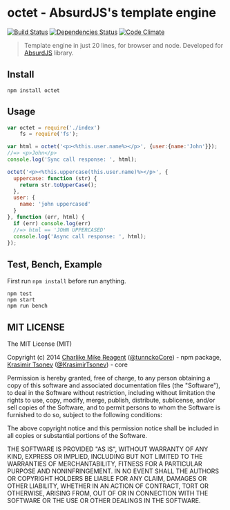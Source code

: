 # octet - AbsurdJS's template engine

[![Build Status](https://travis-ci.org/tunnckoCore/octet.png)](https://travis-ci.org/tunnckoCore/octet) [![Dependencies Status](https://david-dm.org/tunnckoCore/octet/status.svg)](https://david-dm.org/tunnckoCore/octet)
[![Code Climate](https://codeclimate.com/github/tunnckoCore/octet.png)](https://codeclimate.com/github/tunnckoCore/octet)

> Template engine in just 20 lines, for browser and node. Developed for [AbsurdJS](https://github.com/krasimir/absurd) library.

## Install

```
npm install octet
```

## Usage
```js
var octet = require('./index')
    fs = require('fs');

var html = octet('<p><%this.user.name%></p>', {user:{name:'John'}});
//=> <p>John</p>
console.log('Sync call response: ', html);

octet('<p><%this.uppercase(this.user.name)%></p>', {
  uppercase: function (str) {
    return str.toUpperCase();
  },
  user: {
    name: 'john uppercased'
  }
}, function (err, html) {
  if (err) console.log(err)
  //=> html == 'JOHN UPPERCASED'
  console.log('Async call response: ', html);
});
```

## Test, Bench, Example
First run `npm install` before run anything.
```
npm test
npm start
npm run bench
```


## MIT LICENSE
The MIT License (MIT)

Copyright (c) 2014 [Charlike Mike Reagent](https://github.com/tunnckoCore) ([@tunnckoCore](https://twitter.com/tunnckoCore)) - npm package, [Krasimir Tsonev](https://github.com/krasimir) ([@KrasimirTsonev](https://twitter.com/https://twitter.com/KrasimirTsonev)) - core

Permission is hereby granted, free of charge, to any person obtaining a copy
of this software and associated documentation files (the "Software"), to deal
in the Software without restriction, including without limitation the rights
to use, copy, modify, merge, publish, distribute, sublicense, and/or sell
copies of the Software, and to permit persons to whom the Software is
furnished to do so, subject to the following conditions:

The above copyright notice and this permission notice shall be included in all
copies or substantial portions of the Software.

THE SOFTWARE IS PROVIDED "AS IS", WITHOUT WARRANTY OF ANY KIND, EXPRESS OR
IMPLIED, INCLUDING BUT NOT LIMITED TO THE WARRANTIES OF MERCHANTABILITY,
FITNESS FOR A PARTICULAR PURPOSE AND NONINFRINGEMENT. IN NO EVENT SHALL THE
AUTHORS OR COPYRIGHT HOLDERS BE LIABLE FOR ANY CLAIM, DAMAGES OR OTHER
LIABILITY, WHETHER IN AN ACTION OF CONTRACT, TORT OR OTHERWISE, ARISING FROM,
OUT OF OR IN CONNECTION WITH THE SOFTWARE OR THE USE OR OTHER DEALINGS IN THE
SOFTWARE.